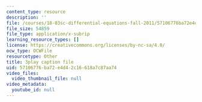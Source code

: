```yaml
---
content_type: resource
description: ''
file: /courses/18-03sc-differential-equations-fall-2011/57106776ba72e4d42c16618a7c87aa74_EWWw0jryj1A.srt
file_size: 54859
file_type: application/x-subrip
learning_resource_types: []
license: https://creativecommons.org/licenses/by-nc-sa/4.0/
ocw_type: OCWFile
resourcetype: Other
title: 3play caption file
uid: 57106776-ba72-e4d4-2c16-618a7c87aa74
video_files:
  video_thumbnail_file: null
video_metadata:
  youtube_id: null
---
```

